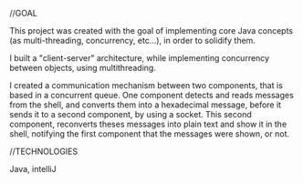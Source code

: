 //GOAL

This project was created with the goal of implementing core Java concepts (as multi-threading, concurrency, etc...), in order to solidify them. 

I built a "client-server" architecture, while implementing concurrency between objects, using multithreading.

I created a communication mechanism between two components, that is based in a concurrent queue. 
One component detects and reads messages from the shell, and converts them into a hexadecimal message, before it sends it to a second component, by using a socket. This second component, reconverts theses messages into plain text and show it in the shell, notifying the first component that the messages were shown, or not.

//TECHNOLOGIES

Java,
intelliJ


